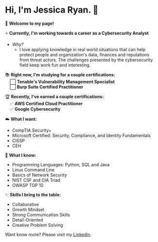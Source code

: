 # Hi, I'm Jessica Ryan. 👋

🙂 **Welcome to my page!**  

⭐ **Currently, I'm working towards a career as a Cybersecurity Analyst** 
- *Why?*
  - I love applying knowledge in real world situations that can help protect people and organization's data, finances and reputations from threat actors. The challenges presented by the cybersecurity field keep work fun and interesting. 

📚 **Right now, I'm studying for a couple certifications:**  
&nbsp;&nbsp;&nbsp;&nbsp;⬜ **Tenable's Vulnerability Management Specialist**  
&nbsp;&nbsp;&nbsp;&nbsp;⬜ **Burp Suite Certified Practitioner**

🏆 **Recently, I've earned a couple certifications:**  
&nbsp;&nbsp;&nbsp;&nbsp;✅ **AWS Certified Cloud Practitioner**  
&nbsp;&nbsp;&nbsp;&nbsp;✅ **Google Cybersecurity**  

☁️ **What I want:**
- CompTIA Security+
- Microsoft Certified: Security, Compliance, and Identity Fundamentals
- CISSP
- CEH

🧠 **What I know:**
- Programming Languages: Python, SQL and Java 
- Linux Command Line
- Basics of Network Security
- NIST CSF and CIA Triad
- OWASP TOP 10

✨ **Skills I bring to the table:**
- Collaborative
- Growth Mindset
- Strong Communication Skills
- Detail-Oriented
- Creative Problem Solving


Want know more? Please visit my [Linkedin](www.linkedin.com/in/jessicaryanart).

